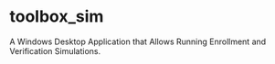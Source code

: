 # toolbox_sim
A Windows Desktop Application that Allows Running Enrollment and Verification Simulations.
